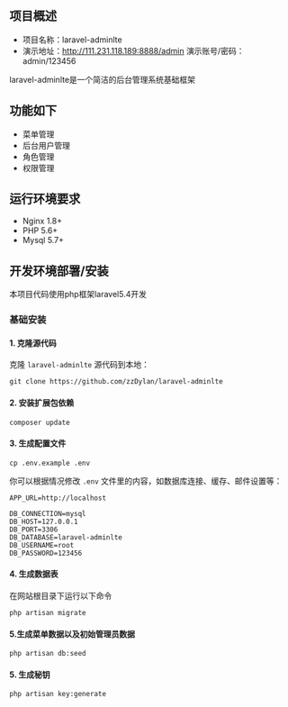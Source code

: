 ## 项目概述

* 项目名称：laravel-adminlte
* 演示地址：http://111.231.118.189:8888/admin
  演示账号/密码：admin/123456

laravel-adminlte是一个简洁的后台管理系统基础框架

## 功能如下
- 菜单管理
- 后台用户管理
- 角色管理
- 权限管理

## 运行环境要求

- Nginx 1.8+
- PHP 5.6+
- Mysql 5.7+

## 开发环境部署/安装

本项目代码使用php框架laravel5.4开发

### 基础安装

#### 1. 克隆源代码

克隆 `laravel-adminlte` 源代码到本地：

    git clone https://github.com/zzDylan/laravel-adminlte


#### 2. 安装扩展包依赖

	composer update

#### 3. 生成配置文件

```
cp .env.example .env
```

你可以根据情况修改 `.env` 文件里的内容，如数据库连接、缓存、邮件设置等：

```
APP_URL=http://localhost

DB_CONNECTION=mysql
DB_HOST=127.0.0.1
DB_PORT=3306
DB_DATABASE=laravel-adminlte
DB_USERNAME=root
DB_PASSWORD=123456
```

#### 4. 生成数据表

在网站根目录下运行以下命令

```shell
php artisan migrate
```

#### 5.生成菜单数据以及初始管理员数据

```shell
php artisan db:seed
```


#### 5. 生成秘钥

```shell
php artisan key:generate
```

